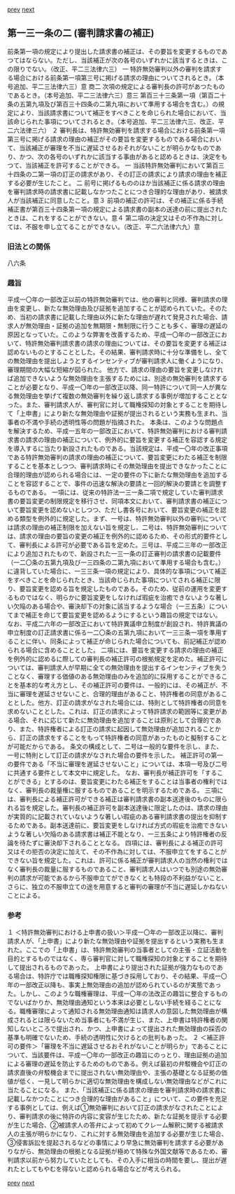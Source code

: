 [prev](/specific/markdowns/特許法/190_Mp-Ch_6-At_131.md)
[next](/specific/markdowns/特許法/192_Mp-Ch_6-At_132.md)
## 第一三一条の二 (審判請求書の補正)
前条第一項の規定により提出した請求書の補正は、その要旨を変更するものであつてはならない。ただし、当該補正が次の各号のいずれかに該当するときは、この限りでない。（改正、平二三法律六三）
一 特許無効審判以外の審判を請求する場合における前条第一項第三号に掲げる請求の理由についてされるとき。（本号追加、平二三法律六三）意 商二 次項の規定による審判長の許可があつたものであるとき。（本号追加、平二三法律六三）意三 第百三十三条第一項（第百二十条の五第九項及び第百三十四条の二第九項において準用する場合を含む。）の規定により、当該請求書について補正をすべきことを命じられた場合において、当該命じられた事項についてされるとき。（本号追加、平二三法律六三、改正、平二六法律三六）
２ 審判長は、特許無効審判を請求する場合における前条第一項第三号に掲げる請求の理由の補正がその要旨を変更するものである場合において、当該補正が審理を不当に遅延させるおそれがないことが明らかなものであり、かつ、次の各号のいずれかに該当する事由があると認めるときは、決定をもつて、当該補正を許可することができる。
一 当該特許無効審判において第百三十四条の二第一項の訂正の請求があり、その訂正の請求により請求の理由を補正する必要が生じたこと。
二 前号に掲げるもののほか当該補正に係る請求の理由を審判請求時の請求書に記載しなかつたことにつき合理的な理由があり、被請求人が当該補正に同意したこと。意３ 前項の補正の許可は、その補正に係る手続補正書が第百三十四条第一項の規定による請求書の副本の送達の前に提出されたときは、これをすることができない。意４ 第二項の決定又はその不作為に対しては、不服を申し立てることができない。（改正、平二六法律六九）意

### 旧法との関係
八六条

### 趣旨
平成一〇年の一部改正以前の特許無効審判では、他の審判と同様、審判請求の理由を変更し、新たな無効理由及び証拠を追加することが認められていた。そのため、当初の請求書に記載した理由以外に新たな理由が遅れて発見された場合、請求人が無効理由・証拠の追加を無期限・無制限に行うことも多く、審理の遅延の原因となっていた。このような弊害を改善するため、平成一〇年の一部改正において、特許無効審判請求書の請求の理由については、その要旨を変更する補正は認めないものとすることとした。その結果、審判請求時に十分な準備をし、全ての無効理由を提出しようとするインセンティブが審判請求人に働くようになり、審理期間の大幅な短縮が図られた。
他方で、請求の理由の要旨を変更しなければ追加できないような無効理由を主張するためには、別途の無効審判を請求することが必要となり、平成一〇年の一部改正以降、同一特許について同一人が異なる無効理由を挙げて複数の無効審判を繰り返し請求する事例が増加することとなった。また、審判請求人が、審判官に対して職権探知の対象とすることを期待して「上申書」により新たな無効理由や証拠が提出されるという実務も生まれ、当事者の不満や手続の透明性等の問題が指摘された。
本条は、このような問題点を解決するため、平成一五年の一部改正において、特許無効審判における審判請求書の請求の理由の補正について、例外的に要旨を変更する補正を容認する規定を導入するに当たり新設されたものである。当該規定は、平成一〇年の改正事項である特許無効審判の請求の理由の補正について、要旨変更にわたる補正を制限することを基本としつつ、審判請求時にその無効理由を提出できなかったことに合理的理由が認められる場合には、一定の要件の下に新たな無効理由を追加することを容認することで、事件の迅速な解決の要請と一回的解決の要請とを調整するものである。
一項には、従来の特許法一三一条二項で規定していた審判請求書の要旨変更の制限規定を移行させ、同項本文において、審判請求書の補正について要旨変更を認めないとしつつ、ただし書各号において、要旨変更の補正を認める類型を例外的に規定した。まず、一号は、特許無効審判以外の審判については請求の理由の補正制限を加えない旨を規定し、二号は、特許無効審判については、請求の理由の要旨の変更の補正を例外的に認めるため、その形式的要件として、審判長による許可が必要である旨を定めた。三号は、平成二三年の一部改正により追加されたもので、新設された一三一条の訂正審判の請求書の記載要件（一二〇条の五第九項及び一三四条の二第九項において準用する場合も含む。）に違背していた場合に、一三三条一項の規定により、具体的な事項について補正をすべきことを命じられたとき、当該命じられた事項についてされる補正に限り、要旨変更を認める旨を規定したものである。そのため、従前の運用を変更するものではなく、明らかに要旨変更をしなければ瑕疵を治癒できないような著しい欠陥のある場合や、審決却下の対象に該当するような場合（一三五条）についてまで補正を命じて要旨変更を認めるようにするという趣旨の規定ではない。
なお、平成二六年の一部改正において特許異議申立制度が創設され、特許異議の申立制度の訂正請求書に係る一二〇条の五第九項において一三三条一項を準用することに伴い、同条によって補正が命じられた場合についても、前記補正が認められる場合に含めることとした。
二項には、要旨を変更する請求の理由の補正を例外的に認めるに際しての審判長の補正許可の根拠規定を定めた。補正許可については、審判請求人が早期に全ての無効理由を提出するインセンティブを失うことなく、審理する価値のある無効理由のみを追加的に採用することができることを基本的な考え方とし、その補正許可の要件は、一般的には、その補正が、不当に審理を遅延させないこと、合理的理由があること、特許権者の同意があることとした。他方、訂正の請求がなされた場合には、特則として特許権者の同意を求めないこととした。これは、訂正の請求によって特許請求の範囲等に変更がある場合、それに応じて新たに無効理由を追加することは原則として合理的であり、また、特許権者による訂正の請求に起因して無効理由が追加されることから、訂正の請求をすることをもって特許権者の同意があったものと擬制することが可能だからである。
条文の構成として、二号は一般的な要件を示し、また、一号に特則として訂正の請求がなされた場合の要件を示した。
補正許可の第一の要件である「不当に審理を遅延させないこと」については、本項一号及び二号に共通する要件として本文中に規定した。
なお、審判長が補正許可を「することができる」とするのは、要旨変更にわたる補正をすることは当事者の権利ではなく、審判長の裁量権に服するものであることを明示するためである。
三項には、審判長による補正許可ができる補正は審判請求書の副本送達後のものに限られる旨を規定した。審判長の補正許可を副本送達後に限定したのは、請求の理由が実質的に記載されていないような著しい瑕疵のある審判請求書の提出を抑制するためである。副本送達前に、要旨変更をしなければ方式の瑕疵を治癒できないような著しい欠陥のある請求書は補正不能となり、一三五条により特許権者の反論を待たずに審決却下されることとなる。
四項には、審判長による補正の許可又はその拒否の決定に加えて、その不作為に対しては、不服申立てをすることができない旨を規定した。これは、許可に係る補正が審判請求人の当然の権利ではなく審判長の裁量に服するものであること、審判請求人はいつでも別途の無効審判の請求が可能であるから不服申立てができなくとも特段の不利益がないこと、さらに、独立の不服申立ての途を用意すると審判の審理が不当に遅延しかねないことによる。

### 参考
１ ＜特許無効審判における上申書の扱い＞平成一〇年の一部改正以降に、審判請求人が、「上申書」により新たな無効理由や証拠を提出するという実務も生まれた。ここでの「上申書」は、特許無効審判の当事者としての主張・立証活動を目的とするものではなく、専ら審判官に対して職権探知の対象とすることを期待して提出されるものであった。
上申書により提出された証拠が強力なものである場合は、特許庁では職権探知権限に基づき採用しており、その結果、平成一〇年の一部改正以降も、事実上無効理由の追加が認められているのが実態であった。しかし、このような職権審理は、平成一〇年の法改正の趣旨に整合するものでないばかりか、無効理由通知という本来は必要としない手続を経ることになる。職権審理によって通知される無効理由通知は請求人の意図した無効理由が構成されるとは限らないため当事者にも不満が生じ、また、上申書は特許権者の関知しないところで提出され、かつ、上申書によって提出された無効理由の採否の基準も明確でないため、手続の透明性に欠けるとの批判もあった。
２ ＜補正許可の要件＞「審理を不当に遅延させるおそれがないことが明らか」であることについて、当該要件は、平成一〇年の一部改正の趣旨にのっとり、理由証拠の追加による審理の遅延を防止するためのものである。例えば最初の弁駁機会や訂正の請求直後の弁駁機会までに提出されない無効理由や、主張の基礎となる証拠の価値が低く、一見して明らかに適切な無効理由を構成しない無効理由などがこれに当たることになる。
また、「当該補正に係る請求の理由を審判請求時の請求書に記載しなかつたことにつき合理的な理由があること」について、この要件を充足する事例としては、例えば①無効審判において訂正の請求がなされたことにより、審判請求の後に特許の内容に変容が生じたため、新たな証拠を提示する必要が生じた場合、②被請求人の答弁によって初めてクレーム解釈に関する被請求人の主張が明らかになり、これに対する無効理由を追加する必要が生じた場合、③侵害訴訟を提起されるなどの事情により早急に無効審判を請求する必要がありながら、無効理由の根拠となる証拠が極めて特殊な外国文献等であるため、審判請求以前から努力していたとしても、その入手に相当の時間を要し、提出が遅れたとしてもやむを得ないと認められる場合などが考えられる。

[prev](/specific/markdowns/特許法/190_Mp-Ch_6-At_131.md)
[next](/specific/markdowns/特許法/192_Mp-Ch_6-At_132.md)